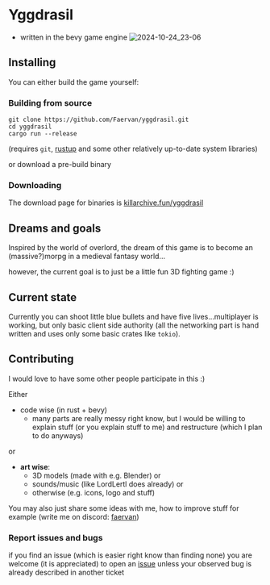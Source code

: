# Yggdrasil
- written in the bevy game engine
![2024-10-24_23-06](https://github.com/user-attachments/assets/4744bd46-e67e-4788-a75e-38da0c7547c5)


## Installing
You can either build the game yourself:
### Building from source
```
git clone https://github.com/Faervan/yggdrasil.git
cd yggdrasil
cargo run --release
```
(requires `git`, [rustup](https://rustup.rs/) and some other relatively up-to-date system libraries)

or download a pre-build binary
### Downloading
The download page for binaries is [killarchive.fun/yggdrasil](https://killarchive.fun/yggdrasil)

## Dreams and goals
Inspired by the world of overlord, the dream of this game is to become an (massive?)morpg in a medieval fantasy world...

however, the current goal is to just be a little fun 3D fighting game :)

## Current state
Currently you can shoot little blue bullets and have five lives...multiplayer is working, but only basic client side authority
(all the networking part is hand written and uses only some basic crates like `tokio`).

## Contributing
I would love to have some other people participate in this :)

Either
- code wise (in rust + bevy)
  - many parts are really messy right know, but I would be willing to explain stuff (or you explain stuff to me) and restructure (which I plan to do anyways)

or
- **art wise**:
  - 3D models (made with e.g. Blender) or
  - sounds/music (like LordLertl does already) or
  - otherwise (e.g. icons, logo and stuff)

 You may also just share some ideas with me, how to improve stuff for example (write me on discord: [faervan](<https://discord.com/users/738658712620630076>))

 ### Report issues and bugs
if you find an issue (which is easier right know than finding none) you are welcome (it is appreciated) to open an
[issue](https://github.com/Faervan/yggdrasil/issues) unless your observed bug is already described in another ticket
